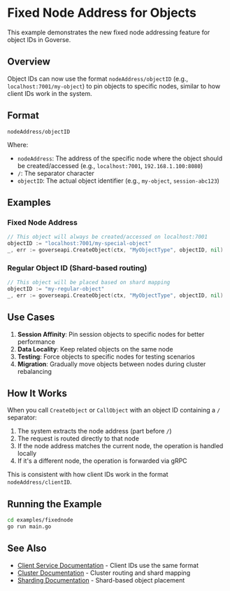 # Fixed Node Address for Objects

This example demonstrates the new fixed node addressing feature for object IDs in Goverse.

## Overview

Object IDs can now use the format `nodeAddress/objectID` (e.g., `localhost:7001/my-object`) to pin objects to specific nodes, similar to how client IDs work in the system.

## Format

```
nodeAddress/objectID
```

Where:
- `nodeAddress`: The address of the specific node where the object should be created/accessed (e.g., `localhost:7001`, `192.168.1.100:8080`)
- `/`: The separator character
- `objectID`: The actual object identifier (e.g., `my-object`, `session-abc123`)

## Examples

### Fixed Node Address
```go
// This object will always be created/accessed on localhost:7001
objectID := "localhost:7001/my-special-object"
_, err := goverseapi.CreateObject(ctx, "MyObjectType", objectID, nil)
```

### Regular Object ID (Shard-based routing)
```go
// This object will be placed based on shard mapping
objectID := "my-regular-object"
_, err := goverseapi.CreateObject(ctx, "MyObjectType", objectID, nil)
```

## Use Cases

1. **Session Affinity**: Pin session objects to specific nodes for better performance
2. **Data Locality**: Keep related objects on the same node
3. **Testing**: Force objects to specific nodes for testing scenarios
4. **Migration**: Gradually move objects between nodes during cluster rebalancing

## How It Works

When you call `CreateObject` or `CallObject` with an object ID containing a `/` separator:

1. The system extracts the node address (part before `/`)
2. The request is routed directly to that node
3. If the node address matches the current node, the operation is handled locally
4. If it's a different node, the operation is forwarded via gRPC

This is consistent with how client IDs work in the format `nodeAddress/clientID`.

## Running the Example

```bash
cd examples/fixednode
go run main.go
```

## See Also

- [Client Service Documentation](../../client/README.md) - Client IDs use the same format
- [Cluster Documentation](../../cluster/README.md) - Cluster routing and shard mapping
- [Sharding Documentation](../../cluster/sharding/README.md) - Shard-based object placement
